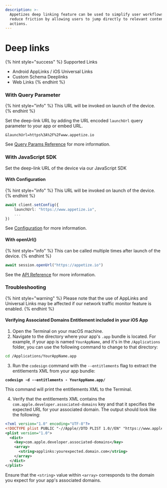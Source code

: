 ```yaml
---
description: >-
  Appetizes deep linking feature can be used to simplify user workflows and
  reduce friction by allowing users to jump directly to relevant content or
  actions.
---
```


# Deep links

{% hint style="success" %}
Supported Links

* Android AppLinks / iOS Universal Links
* Custom Schema Deeplinks
* Web Links
{% endhint %}

### With Query Parameter

{% hint style="info" %}
This URL will be invoked on launch of the device.
{% endhint %}

Set the deep-link URL by adding the URL encoded `launchUrl` query parameter to your app or embed URL.

```uri
&launchUrl=https%3A%2F%2Fwww.appetize.io
```

See [Query Params Reference](../platform/query-params-reference.md#launchurl) for more information.

### With JavaScript SDK

Set the deep-link URL of the device via our JavaScript SDK

#### With Configuration

{% hint style="info" %}
This URL will be invoked on launch of the device.
{% endhint %}

```typescript
await client.setConfig({
    launchUrl: "https://www.appetize.io",
    ...
})
```

See [Configuration](../javascript-sdk/configuration.md#launchurl) for more information.

#### With openUrl()

{% hint style="info" %}
This can be called multiple times after launch of the device.
{% endhint %}

```typescript
await session.openUrl("https://appetize.io")
```

See the [API Reference](../javascript-sdk/api-reference.md#openurl) for more information.

### Troubleshooting

{% hint style="warning" %}
Please note that the use of AppLinks and Universal Links may be affected if our network traffic monitor feature is enabled.
{% endhint %}

#### Verifying Associated Domains Entitlement included in your iOS App

1. Open the Terminal on your macOS machine.
2. Navigate to the directory where your app's `.app` bundle is located. For example, if your app is named `YourAppName`, and it's in the `/Applications` folder, you can use the following command to change to that directory:

```bash
cd /Applications/YourAppName.app
```

3. Run the `codesign` command with the `--entitlements` flag to extract the entitlements XML from your app bundle:

<pre class="language-bash"><code class="lang-bash"><strong>codesign -d --entitlements - YourAppName.app/
</strong></code></pre>

This command will print the entitlements XML to the Terminal.

4. Verify that the entitlements XML contains the `com.apple.developer.associated-domains` key and that it specifies the expected URL for your associated domain. The output should look like the following:

```xml
<?xml version="1.0" encoding="UTF-8"?>
<!DOCTYPE plist PUBLIC "-//Apple//DTD PLIST 1.0//EN" "https://www.apple.com/DTDs/PropertyList-1.0.dtd">
<plist version="1.0">
  <dict>
    <key>com.apple.developer.associated-domains</key>
    <array>
      <string>applinks:yourexpected.domain.com</string>
    </array>
  </dict>
</plist>
```

Ensure that the `<string>` value within `<array>` corresponds to the domain you expect for your app's associated domains.

